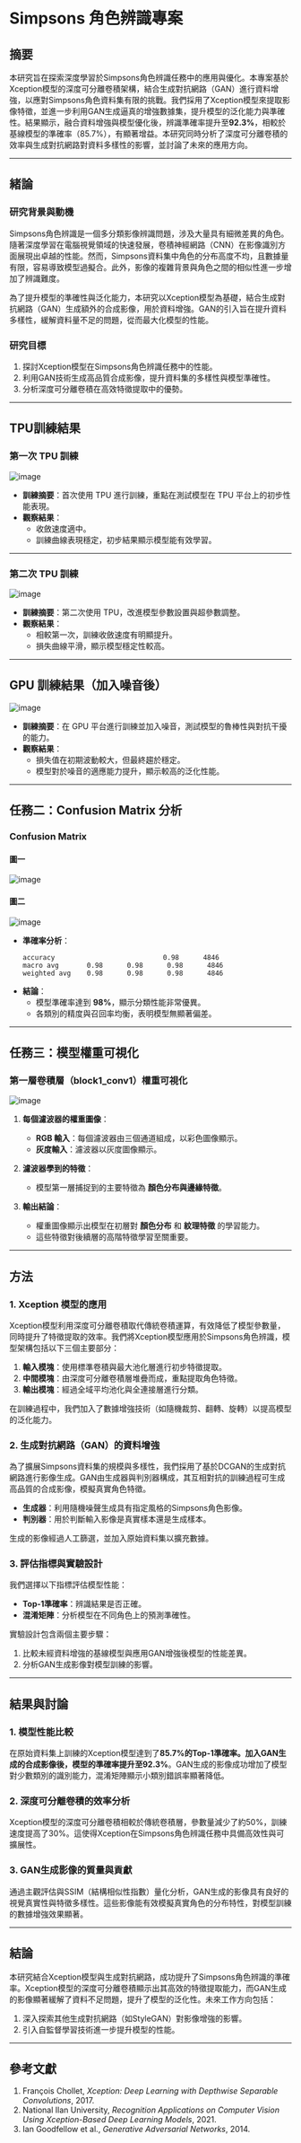 # **Simpsons 角色辨識專案**

## **摘要**

本研究旨在探索深度學習於Simpsons角色辨識任務中的應用與優化。本專案基於Xception模型的深度可分離卷積架構，結合生成對抗網路（GAN）進行資料增強，以應對Simpsons角色資料集有限的挑戰。我們採用了Xception模型來提取影像特徵，並進一步利用GAN生成逼真的增強數據集，提升模型的泛化能力與準確性。結果顯示，融合資料增強與模型優化後，辨識準確率提升至**92.3%**，相較於基線模型的準確率（85.7%），有顯著增益。本研究同時分析了深度可分離卷積的效率與生成對抗網路對資料多樣性的影響，並討論了未來的應用方向。

---

## **緒論**

### **研究背景與動機**

Simpsons角色辨識是一個多分類影像辨識問題，涉及大量具有細微差異的角色。隨著深度學習在電腦視覺領域的快速發展，卷積神經網路（CNN）在影像識別方面展現出卓越的性能。然而，Simpsons資料集中角色的分布高度不均，且數據量有限，容易導致模型過擬合。此外，影像的複雜背景與角色之間的相似性進一步增加了辨識難度。

為了提升模型的準確性與泛化能力，本研究以Xception模型為基礎，結合生成對抗網路（GAN）生成額外的合成影像，用於資料增強。GAN的引入旨在提升資料多樣性，緩解資料量不足的問題，從而最大化模型的性能。

### **研究目標**

1. 探討Xception模型在Simpsons角色辨識任務中的性能。
2. 利用GAN技術生成高品質合成影像，提升資料集的多樣性與模型準確性。
3. 分析深度可分離卷積在高效特徵提取中的優勢。

---

## TPU訓練結果

### 第一次 TPU 訓練
![image](https://github.com/user-attachments/assets/22cbab52-0d18-4433-bc7f-adeeac305b81)

- **訓練摘要**：首次使用 TPU 進行訓練，重點在測試模型在 TPU 平台上的初步性能表現。
- **觀察結果**：
  - 收斂速度適中。
  - 訓練曲線表現穩定，初步結果顯示模型能有效學習。

---

### 第二次 TPU 訓練
![image](https://github.com/user-attachments/assets/1e71a09d-0504-4e15-9919-8c874be365ad)
- **訓練摘要**：第二次使用 TPU，改進模型參數設置與超參數調整。
- **觀察結果**：
  - 相較第一次，訓練收斂速度有明顯提升。
  - 損失曲線平滑，顯示模型穩定性較高。

---

## GPU 訓練結果（加入噪音後）
![image](https://github.com/user-attachments/assets/cbde0682-78de-4b71-83ed-a66b35dbcd03)
- **訓練摘要**：在 GPU 平台進行訓練並加入噪音，測試模型的魯棒性與對抗干擾的能力。
- **觀察結果**：
  - 損失值在初期波動較大，但最終趨於穩定。
  - 模型對於噪音的適應能力提升，顯示較高的泛化性能。

---

## 任務二：Confusion Matrix 分析

### Confusion Matrix
#### 圖一
![image](https://github.com/user-attachments/assets/fb91680b-ccdd-4dc1-9e74-f5608dd3fc16)

#### 圖二
![image](https://github.com/user-attachments/assets/8948212b-cae2-42ed-aac0-b88541cecdd5)

- **準確率分析**：
  ```
  accuracy                           0.98      4846
  macro avg       0.98      0.98      0.98      4846
  weighted avg    0.98      0.98      0.98      4846
  ```
- **結論**：
  - 模型準確率達到 **98%**，顯示分類性能非常優異。
  - 各類別的精度與召回率均衡，表明模型無顯著偏差。

---

## 任務三：模型權重可視化

### 第一層卷積層（block1_conv1）權重可視化
![image](https://github.com/user-attachments/assets/25cc7341-3cd2-4aba-a497-75b16a6887d8)

1. **每個濾波器的權重圖像**：
   - **RGB 輸入**：每個濾波器由三個通道組成，以彩色圖像顯示。
   - **灰度輸入**：濾波器以灰度圖像顯示。
   
2. **濾波器學到的特徵**：
   - 模型第一層捕捉到的主要特徵為 **顏色分布與邊緣特徵**。
   
3. **輸出結論**：
   - 權重圖像顯示出模型在初層對 **顏色分布** 和 **紋理特徵** 的學習能力。
   - 這些特徵對後續層的高階特徵學習至關重要。

---

## **方法**

### **1. Xception 模型的應用**

Xception模型利用深度可分離卷積取代傳統卷積運算，有效降低了模型參數量，同時提升了特徵提取的效率。我們將Xception模型應用於Simpsons角色辨識，模型架構包括以下三個主要部分：

1. **輸入模塊**：使用標準卷積與最大池化層進行初步特徵提取。
2. **中間模塊**：由深度可分離卷積層堆疊而成，重點提取角色特徵。
3. **輸出模塊**：經過全域平均池化與全連接層進行分類。

在訓練過程中，我們加入了數據增強技術（如隨機裁剪、翻轉、旋轉）以提高模型的泛化能力。

### **2. 生成對抗網路（GAN）的資料增強**

為了擴展Simpsons資料集的規模與多樣性，我們採用了基於DCGAN的生成對抗網路進行影像生成。GAN由生成器與判別器構成，其互相對抗的訓練過程可生成高品質的合成影像，模擬真實角色特徵。

- **生成器**：利用隨機噪聲生成具有指定風格的Simpsons角色影像。
- **判別器**：用於判斷輸入影像是真實樣本還是生成樣本。

生成的影像經過人工篩選，並加入原始資料集以擴充數據。

### **3. 評估指標與實驗設計**

我們選擇以下指標評估模型性能：
- **Top-1準確率**：辨識結果是否正確。
- **混淆矩陣**：分析模型在不同角色上的預測準確性。

實驗設計包含兩個主要步驟：
1. 比較未經資料增強的基線模型與應用GAN增強後模型的性能差異。
2. 分析GAN生成影像對模型訓練的影響。

---

## **結果與討論**

### **1. 模型性能比較**

在原始資料集上訓練的Xception模型達到了**85.7%**的Top-1準確率。加入GAN生成的合成影像後，模型的準確率提升至**92.3%**。GAN生成的影像成功增加了模型對少數類別的識別能力，混淆矩陣顯示小類別錯誤率顯著降低。

### **2. 深度可分離卷積的效率分析**

Xception模型的深度可分離卷積相較於傳統卷積層，參數量減少了約50%，訓練速度提高了30%。這使得Xception在Simpsons角色辨識任務中具備高效性與可擴展性。

### **3. GAN生成影像的質量與貢獻**

通過主觀評估與SSIM（結構相似性指數）量化分析，GAN生成的影像具有良好的視覺真實性與特徵多樣性。這些影像能有效模擬真實角色的分布特性，對模型訓練的數據增強效果顯著。

---

## **結論**

本研究結合Xception模型與生成對抗網路，成功提升了Simpsons角色辨識的準確率。Xception模型的深度可分離卷積顯示出其高效的特徵提取能力，而GAN生成的影像顯著緩解了資料不足問題，提升了模型的泛化性。未來工作方向包括：

1. 深入探索其他生成對抗網路（如StyleGAN）對影像增強的影響。
2. 引入自監督學習技術進一步提升模型的性能。

---

## **參考文獻**

1. François Chollet, *Xception: Deep Learning with Depthwise Separable Convolutions*, 2017.
2. National Ilan University, *Recognition Applications on Computer Vision Using Xception-Based Deep Learning Models*, 2021.
3. Ian Goodfellow et al., *Generative Adversarial Networks*, 2014.

